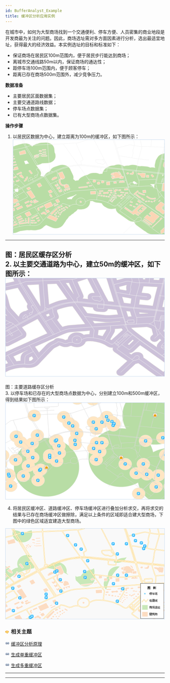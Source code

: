 ```yaml
---
id: BufferAnalyst_Example
title: 缓冲区分析应用实例
---
```

在城市中，如何为大型商场找到一个交通便利、停车方便、人员密集的商业地段是开发商最为关注的问题。因此，商场选址需对多方面因素进行分析，选出最适宜地址，获得最大的经济效益。本实例选址的目标和标准如下：

  * 保证商场在居民区100m范围内，便于居民步行能达到商场；
  * 离城市交通线路50m以内，保证商场的通达性；
  * 距停车场100m范围内，便于顾客停车；
  * 距离已存在商场500m范围外，减少竞争压力。

**数据准备**

  * 主要居民区面数据集；
  * 主要交通道路线数据；
  * 停车场点数据集；
  * 已有大型商场点数据集。

**操作步骤**

  1. 以居民区数据为中心，建立距离为100m的缓冲区，如下图所示：  ![](img/BufferApplication1.png)  
---  
图：居民区缓存区分析  
  2. 以主要交通道路为中心，建立50m的缓冲区，如下图所示：  ![](img/BufferApplication2.png)  
---  
图：主要道路缓存区分析  
  3. 以停车场和已存在的大型商场点数据为中心，分别建立100m和500m缓冲区，得到结果如下图所示：  
 ![](img/BufferApplication3.png)  

  4. 将居民区缓冲区、道路缓冲区、停车场缓冲区进行叠加分析求交，再将求交的结果与已存在商场缓冲区做擦除，满足以上条件的区域即适合建大型商场，下图中的绿色区域适宜建造大型商场。  

![](img/BufferApplication4.png)  


### ![](../../../img/seealso.png) 相关主题

![](../../../img/smalltitle.png) [缓冲区分析原理](BufferTheory)

![](../../../img/smalltitle.png) [生成单重缓冲区](../bufferanalyst/SingleBuffer)

![](../../../img/smalltitle.png) [生成多重缓冲区](../bufferanalyst/MutilBuffer)

* * *

[](http://www.supermap.com.cn)  
  
---

